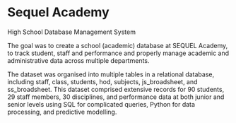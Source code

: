 # Sequel Academy
High School Database Management System

The goal was to create a school (academic) database at SEQUEL Academy, to track student, staff and performance and properly manage academic and administrative data across multiple departments.

The dataset was organised into multiple tables in a relational database, including staff, class, students, hod, subjects, js_broadsheet, and ss_broadsheet. This dataset comprised extensive records for 90 students, 29 staff members, 30 disciplines, and performance data at both junior and senior levels using SQL for complicated queries, Python for data processing, and predictive modelling.
